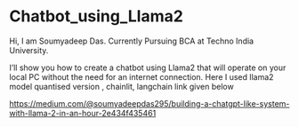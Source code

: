 # Chatbot_using_Llama2
Hi, I am Soumyadeep Das. Currently Pursuing BCA at Techno India University.

I’ll show you how to create a chatbot using Llama2 that will operate on your local PC without the need for an internet connection.
Here I used llama2 model quantised version , chainlit, langchain
link given below


https://medium.com/@soumyadeepdas295/building-a-chatgpt-like-system-with-llama-2-in-an-hour-2e434f435461
